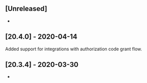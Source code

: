 ## [Unreleased]
-

## [20.4.0] - 2020-04-14
Added support for integrations with authorization code grant flow.


## [20.3.4] - 2020-03-30
-
